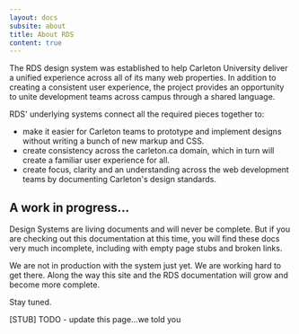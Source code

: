 ```yaml
---
layout: docs
subsite: about
title: About RDS
content: true
---
```

The RDS design system was established to help Carleton University deliver a unified experience across all of its many web properties. In addition to creating a consistent user experience, the project provides an opportunity to unite development teams across campus through a shared language. 

RDS' underlying systems connect all the required pieces together to:
 
 * make it easier for Carleton teams to prototype and implement designs without writing a bunch of new markup and CSS.
 * create consistency across the carleton.ca domain, which in turn will create a familiar user experience for all.
 * create focus, clarity and an understanding across the web development teams by documenting Carleton's design standards.
 
## A work in progress...
 
Design Systems are living documents and will never be complete. But if you are checking out this documentation at this time, you will find these docs very much incomplete, including with empty page stubs and broken links.
 
We are not in production with the system just yet. We are working hard to get there. Along the way this site and the RDS documentation will grow and become more complete.

Stay tuned.
 
[STUB] TODO - update this page...we told you
 
